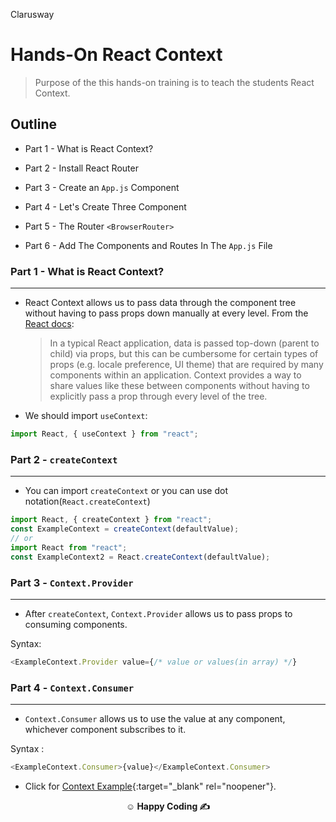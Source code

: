 <p >Clarusway<img align="right"
  src="https://secure.meetupstatic.com/photos/event/3/1/b/9/600_488352729.jpeg"  width="15px"></p>

# Hands-On React Context

> Purpose of the this hands-on training is to teach the students React Context.

## Outline

- Part 1 - What is React Context?

- Part 2 - Install React Router

- Part 3 - Create an `App.js` Component

- Part 4 - Let's Create Three Component

- Part 5 - The Router `<BrowserRouter>`

- Part 6 - Add The Components and Routes In The `App.js` File

### Part 1 - What is React Context?

---

- React Context allows us to pass data through the component tree without having to pass props down manually at every level. From the <a href="https://reactrouter.com/">React docs</a>:

  > In a typical React application, data is passed top-down (parent to child) via props, but this can be cumbersome for certain types of props (e.g. locale preference, UI theme) that are required by many components within an application. Context provides a way to share values like these between components without having to explicitly pass a prop through every level of the tree.

- We should import `useContext`:

```js
import React, { useContext } from "react";
```

### Part 2 - `createContext`

---

- You can import `createContext` or you can use dot notation(`React.createContext`)

```js
import React, { createContext } from "react";
const ExampleContext = createContext(defaultValue);
// or
import React from "react";
const ExampleContext2 = React.createContext(defaultValue);
```

### Part 3 - `Context.Provider`

---

- After `createContext`, `Context.Provider` allows us to pass props to consuming components.

Syntax:

```js
<ExampleContext.Provider value={/* value or values(in array) */}
```

### Part 4 - `Context.Consumer`

---

- `Context.Consumer` allows us to use the value at any component, whichever component subscribes to it.

Syntax :

```js
<ExampleContext.Consumer>{value}</ExampleContext.Consumer>
```

- Click for [Context Example](https://codesandbox.io/s/react-context-app-t9wf5?file=/src/App.js){:target="\_blank" rel="noopener"}.

**<p align="center">&#9786; Happy Coding &#9997;</p>**

